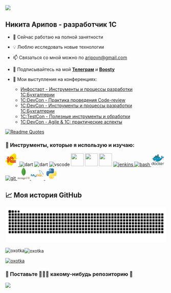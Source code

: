 ﻿<p><img src="https://capsule-render.vercel.app/api?type=waving&color=gradient&height=120&section=header"/></p>

<h2 align="left">Никита Арипов - разработчик 1С</h2>

- 🏢 Сейчас работаю на полной занятности

- 💡 Люблю исследовать новые технологии

- 📫 Связаться со мной можно по aripovn@gmail.com

- 🚀 Подписывайтесь на мой [**Телеграм**](https://t.me/Aripovn) и [**Boosty**](https://boosty.to/1cnik)

- 📣 Мои выступления на конференциях:
  * [Инфостарт - Инструменты и процессы разработки 1С:Бухгалтерии](https://youtu.be/tcZsDj93ey8?si=qtRT4S1_nB8fegqf)
  * [1С:DevCon - Практика проведения Code-review](https://youtu.be/BMAgiz2uEHA)
  * [1С:DevCon - Инструменты и процессы разработки 1С:Бухгалтерии](https://youtu.be/GeLbvkZuCi0?si=TQND39-mfHEr1gfH)
  * [1С:TestCon - Полезные инструменты и обработки](https://youtu.be/SDeysQc0K9w?si=qp0t5xbTvB_VbBla)
  * [1С:DevCon - Agile & 1C: практические аспекты](https://youtu.be/Ux1oTD6Xmy4?si=uPzWIK80DkS2xzZt)
    
[![Readme Quotes](https://quotes-github-readme.vercel.app/api?type=horizontal&theme=light)](https://github.com/piyushsuthar/github-readme-quotes)

<h3 align="left">🚀  Инструменты, которые я использую и изучаю:</h3>
<p align="left"> 
<a href="https://v8.1c.ru" target="_blank"> <img src="https://github.com/Oxotka/Oxotka/blob/main/src/logo1cm.png" alt="1C" width="40" height="40"/> </a>
<img src="https://cdn.jsdelivr.net/gh/devicons/devicon/icons/dart/dart-original.svg" alt="dart" width="40" height="40"/>
<img src="https://cdn.jsdelivr.net/gh/devicons/devicon/icons/flutter/flutter-original.svg" alt="dart" width="40" height="40"/>
<img src="https://cdn.jsdelivr.net/gh/devicons/devicon/icons/vscode/vscode-original.svg" alt="vscode" width="40" height="40"/>
<img src="https://cdn.jsdelivr.net/gh/devicons/devicon/icons/xcode/xcode-original.svg" width="40" height="40"/>
<img src="https://cdn.jsdelivr.net/gh/devicons/devicon/icons/gitlab/gitlab-original-wordmark.svg" width="40" height="40"/>
<img src="https://cdn.jsdelivr.net/gh/devicons/devicon/icons/github/github-original-wordmark.svg" width="40" height="40"/>
<a href="https://www.jenkins.io" target="_blank"> <img src="https://www.vectorlogo.zone/logos/jenkins/jenkins-icon.svg" alt="jenkins" width="40" height="40"/> </a> 
<a href="https://www.gnu.org/software/bash/" target="_blank"> <img src="https://www.vectorlogo.zone/logos/gnu_bash/gnu_bash-icon.svg" alt="bash" width="40" height="40"/> </a> 
<a href="https://www.docker.com/" target="_blank"> <img src="https://raw.githubusercontent.com/devicons/devicon/master/icons/docker/docker-original-wordmark.svg" alt="docker" width="40" height="40"/> </a> 
<a href="https://git-scm.com/" target="_blank"> <img src="https://www.vectorlogo.zone/logos/git-scm/git-scm-icon.svg" alt="git" width="40" height="40"/> </a> 
<a href="https://www.mongodb.com/" target="_blank"> <img src="https://raw.githubusercontent.com/devicons/devicon/master/icons/mongodb/mongodb-original-wordmark.svg" alt="mongodb" width="40" height="40"/> </a> 
<a href="https://www.mysql.com/" target="_blank"> <img src="https://raw.githubusercontent.com/devicons/devicon/master/icons/mysql/mysql-original-wordmark.svg" alt="mysql" width="40" height="40"/> </a> 
<a href="https://www.python.org" target="_blank"> <img src="https://raw.githubusercontent.com/devicons/devicon/master/icons/python/python-original.svg" alt="python" width="40" height="40"/> </a>
</p>

<h2> 📈 Моя история GitHub</h2>
<p><img src="https://github.com/Oxotka/Oxotka/blob/output/github-contribution-grid-snake.svg" alt="snake animation"/></p>

<p align="left"><img align="left" src="https://github-readme-stats.vercel.app/api/top-langs?username=oxotka&show_icons=true&locale=en&layout=compact" alt="oxotka" />
<img align="center" src="https://github-readme-stats.vercel.app/api?username=oxotka&show_icons=true&locale=en" alt="oxotka" /></p>
<p><a href="https://github.com/ryo-ma/github-profile-trophy"><img src="https://github-profile-trophy.vercel.app/?username=oxotka" alt="oxotka" /></a> </p>

<h3 align="left">🫶 Поставьте 🌟🌟🌟 какому-нибудь репозиторию 🫶</h3>

<p align="left">
  <img src="https://capsule-render.vercel.app/api?type=waving&color=gradient&height=120&section=footer"/>
</p>
